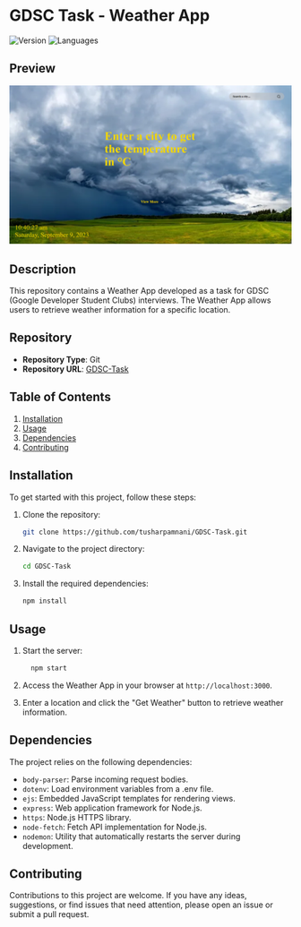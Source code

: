 # GDSC Task - Weather App

![Version](https://img.shields.io/badge/version-1.0.0-blue.svg)
![Languages](https://img.shields.io/badge/languages-JavaScript%20%7C%20Node.js%20%7C%20HTML%20%7C%20CSS-green.svg)

## Preview

![Preview](https://github.com/tusharpamnani/GDSC-Task/blob/main/assets/Screenshot%20(2).png)

## Description

This repository contains a Weather App developed as a task for GDSC (Google Developer Student Clubs) interviews. The Weather App allows users to retrieve weather information for a specific location.

## Repository

- **Repository Type**: Git
- **Repository URL**: [GDSC-Task](https://github.com/tusharpamnani/GDSC-Task.git)

## Table of Contents

1. [Installation](#installation)
2. [Usage](#usage)
3. [Dependencies](#dependencies)
4. [Contributing](#contributing)

## Installation

To get started with this project, follow these steps:

1. Clone the repository:

   ```bash
   git clone https://github.com/tusharpamnani/GDSC-Task.git
   ```
   
2. Navigate to the project directory:

   ```bash
   cd GDSC-Task
   ```
3. Install the required dependencies:

    ```bash
    npm install
    ```
## Usage

1. Start the server:
   
   ```bash
     npm start

2. Access the Weather App in your browser at `http://localhost:3000`.

3. Enter a location and click the "Get Weather" button to retrieve weather information.

## Dependencies

The project relies on the following dependencies:

- `body-parser`: Parse incoming request bodies.
- `dotenv`: Load environment variables from a .env file.
- `ejs`: Embedded JavaScript templates for rendering views.
- `express`: Web application framework for Node.js.
- `https`: Node.js HTTPS library.
- `node-fetch`: Fetch API implementation for Node.js.
- `nodemon`: Utility that automatically restarts the server during development.

## Contributing
Contributions to this project are welcome. If you have any ideas, suggestions, or find issues that need attention, please open an issue or submit a pull request.
